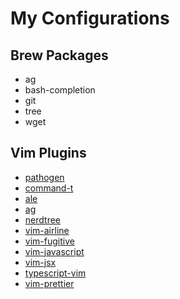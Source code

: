 # My Configurations

## Brew Packages
- ag
- bash-completion
- git
- tree
- wget

## Vim Plugins
- [pathogen](https://github.com/tpope/vim-pathogen)
- [command-t](https://github.com/wincent/command-t)
- [ale](https://github.com/w0rp/ale)
- [ag](https://github.com/rking/ag.vim)
- [nerdtree](https://github.com/scrooloose/nerdtree)
- [vim-airline](https://github.com/vim-airline/vim-airline)
- [vim-fugitive](https://github.com/tpope/vim-fugitive)
- [vim-javascript](https://github.com/pangloss/vim-javascript)
- [vim-jsx](https://github.com/mxw/vim-jsx)
- [typescript-vim](https://github.com/leafgarland/typescript-vim)
- [vim-prettier](https://github.com/prettier/vim-prettier)
